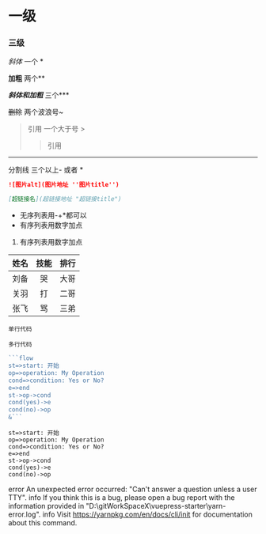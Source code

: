 # 一级

### 三级

*斜体*  一个 *

**加粗**  两个**

***斜体和加粗***   三个***

~~删除~~ 两个波浪号~

> 引用  一个大于号 >
>
> > 引用

---

分割线 三个以上- 或者 *

```markdown
![图片alt](图片地址 ''图片title'')
```

```markdown
[超链接名](超链接地址 "超链接title")
```

* 无序列表用-+*都可以
* 有序列表用数字加点 

1. 有序列表用数字加点




|姓名|技能|排行|
|--|:--:|--:|
|刘备|哭|大哥|
|关羽|打|二哥|
|张飞|骂|三弟|

`单行代码`
```
多行代码
```

~~~php
```flow
st=>start: 开始
op=>operation: My Operation
cond=>condition: Yes or No?
e=>end
st->op->cond
cond(yes)->e
cond(no)->op
&```
~~~

```flow
st=>start: 开始
op=>operation: My Operation
cond=>condition: Yes or No?
e=>end
st->op->cond
cond(yes)->e
cond(no)->op
```

error An unexpected error occurred: "Can't answer a question unless a user TTY".
info If you think this is a bug, please open a bug report with the information provided in "D:\\gitWorkSpaceX\\vuepress-starter\\yarn-error.log".
info Visit https://yarnpkg.com/en/docs/cli/init for documentation about this command.
